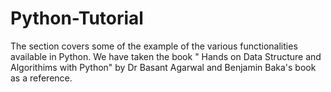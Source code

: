 # Python-Tutorial
The section covers some of the example of the various functionalities available in Python. We have taken the book " Hands on Data Structure and Algorithims with Python" by Dr Basant Agarwal and Benjamin Baka's book as a reference.
